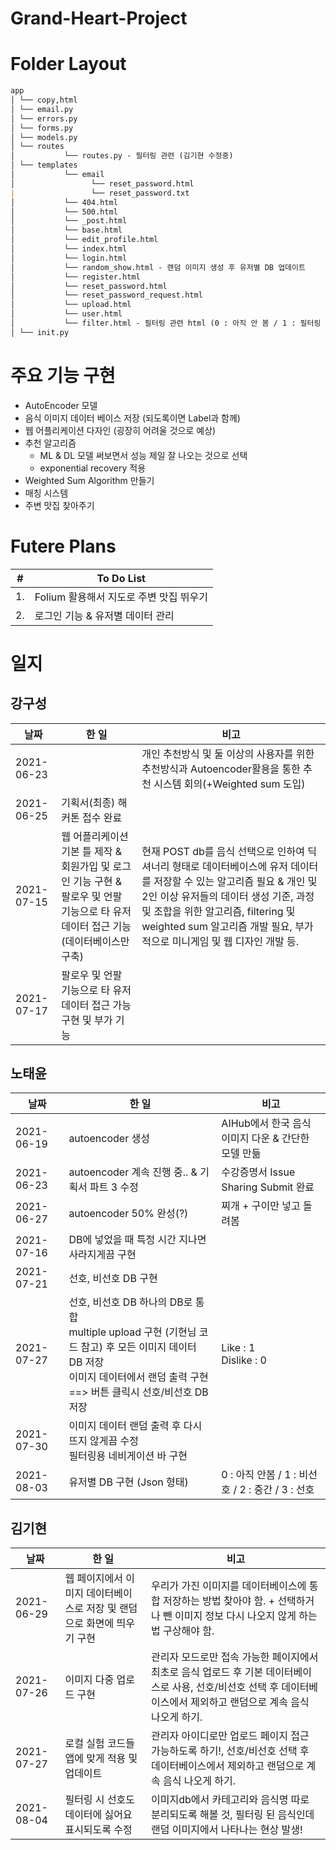 # Grand-Heart-Project 

# Folder Layout
```markdown
app
│ └── copy,html
│ └── email.py
│ └── errors.py
│ └── forms.py
│ └── models.py
│ └── routes
│           └── routes.py - 필터링 관련 (김기현 수정중)
│ └── templates
│           └── email
│                 └── reset_password.html
|                 └── reset_password.txt
│           └── 404.html
│           └── 500.html
│           └── _post.html
│           └── base.html
│           └── edit_profile.html
│           └── index.html
│           └── login.html
│           └── random_show.html - 랜덤 이미지 생성 후 유저별 DB 업데이트
│           └── register.html
│           └── reset_password.html
│           └── reset_password_request.html
│           └── upload.html
│           └── user.html
│           └── filter.html - 필터링 관련 html (0 : 아직 안 봄 / 1 : 필터링 적용)
│ └── init.py
```

# 주요 기능 구현
- AutoEncoder 모델 
- 음식 이미지 데이터 베이스 저장 (되도록이면 Label과 함께)
- 웹 어플리케이션 다자인 (굉장히 어려울 것으로 예상)
- 추천 알고리즘 
  - ML & DL 모델 써보면서 성능 제일 잘 나오는 것으로 선택
  - exponential recovery 적용
- Weighted Sum Algorithm 만들기
- 매칭 시스템
- 주변 맛집 찾아주기

# Futere Plans
|#|To Do List|
|--|--|
|1.|Folium 활용해서 지도로 주변 맛집 뛰우기|
|2.|로그인 기능 & 유저별 데이터 관리|


# 일지
## 강구성
|날짜|한 일|비고|
|--|--|--|
|2021-06-23||개인 추천방식 및 둘 이상의 사용자를 위한 추천방식과 Autoencoder활용을 통한 추천 시스템 회의(+Weighted sum 도입)|
|2021-06-25|기획서(최종) 해커톤 접수 완료||
|2021-07-15|웹 어플리케이션 기본 틀 제작 & 회원가입 및 로그인 기능 구현 & 팔로우 및 언팔 기능으로 타 유저 데이터 접근 기능(데이터베이스만 구축)|현재 POST db를 음식 선택으로 인하여 딕셔너리 형태로 데이터베이스에 유저 데이터를 저장할 수 있는 알고리즘 필요 & 개인 및 2인 이상 유저들의 데이터 생성 기준, 과정 및 조합을 위한 알고리즘, filtering 및 weighted sum 알고리즘 개발 필요, 부가적으로 미니게임 및 웹 디자인 개발 등.|
|2021-07-17|팔로우 및 언팔 기능으로 타 유저 데이터 접근 가능 구현 및 부가 기능||
## 노태윤
|날짜|한 일|비고|
|--|--|--|
|2021-06-19|autoencoder 생성|AIHub에서 한국 음식 이미지 다운 & 간단한 모델 만듦|
|2021-06-23|autoencoder 계속 진행 중.. & 기획서 파트 3 수정|수강증명서 Issue Sharing Submit 완료|
|2021-06-27|autoencoder 50% 완성(?)|찌개 + 구이만 넣고 돌려봄|
|2021-07-16|DB에 넣었을 때 특정 시간 지나면 사라지게끔 구현||
|2021-07-21|선호, 비선호 DB 구현||
|2021-07-27|선호, 비선호 DB 하나의 DB로 통합 <br/> multiple upload 구현 (기현님 코드 참고) 후 모든 이미지 데이터 DB 저장 <br/> 이미지 데이터에서 랜덤 출력 구현 ==> 버튼 클릭시 선호/비선호 DB 저장|Like : 1 <br/> Dislike : 0|
|2021-07-30|이미지 데이터 랜덤 출력 후 다시 뜨지 않게끔 수정 <br/> 필터링용 네비게이션 바 구현||
|2021-08-03|유저별 DB 구현 (Json 형태) |0 : 아직 안봄 / 1 : 비선호 / 2 : 중간 / 3 : 선호 |
## 김기현
|날짜|한 일|비고|
|--|--|--|
|2021-06-29|웹 페이지에서 이미지 데이터베이스로 저장 및 랜덤으로 화면에 띄우기 구현|우리가 가진 이미지를 데이터베이스에 통합 저장하는 방법 찾아야 함. + 선택하거나 뺀 이미지 정보 다시 나오지 않게 하는 법 구상해야 함.|
|2021-07-26|이미지 다중 업로드 구현|관리자 모드로만 접속 가능한 페이지에서 최초로 음식 업로드 후 기본 데이터베이스로 사용, 선호/비선호 선택 후 데이터베이스에서 제외하고 랜덤으로 계속 음식 나오게 하기.|
|2021-07-27|로컬 실험 코드들 앱에 맞게 적용 및 업데이트|관리자 아이디로만 업로드 페이지 접근 가능하도록 하기!, 선호/비선호 선택 후 데이터베이스에서 제외하고 랜덤으로 계속 음식 나오게 하기.|
|2021-08-04|필터링 시 선호도 데이터에 싫어요 표시되도록 수정|이미지db에서 카테고리와 음식명 따로 분리되도록 해볼 것, 필터링 된 음식인데 랜덤 이미지에서 나타나는 현상 발생!  |

